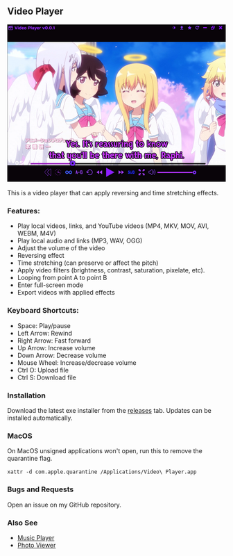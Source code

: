 ## Video Player

<img src="assets/images/readme.png">

This is a video player that can apply reversing and time stretching effects.

### Features:
- Play local videos, links, and YouTube videos (MP4, MKV, MOV, AVI, WEBM, M4V)
- Play local audio and links (MP3, WAV, OGG)
- Adjust the volume of the video
- Reversing effect
- Time stretching (can preserve or affect the pitch)
- Apply video filters (brightness, contrast, saturation, pixelate, etc).
- Looping from point A to point B
- Enter full-screen mode
- Export videos with applied effects

### Keyboard Shortcuts:
- Space: Play/pause
- Left Arrow: Rewind
- Right Arrow: Fast forward
- Up Arrow: Increase volume
- Down Arrow: Decrease volume
- Mouse Wheel: Increase/decrease volume
- Ctrl O: Upload file
- Ctrl S: Download file

### Installation

Download the latest exe installer from the [releases](https://github.com/Moebits/Video-Player/releases) tab. Updates can be installed automatically.

### MacOS

On MacOS unsigned applications won't open, run this to remove the quarantine flag.
```
xattr -d com.apple.quarantine /Applications/Video\ Player.app
```

### Bugs and Requests

Open an issue on my GitHub repository.

### Also See

- [Music Player](https://github.com/Moebits/Music-Player)
- [Photo Viewer](https://github.com/Moebits/Photo-Viewer)

